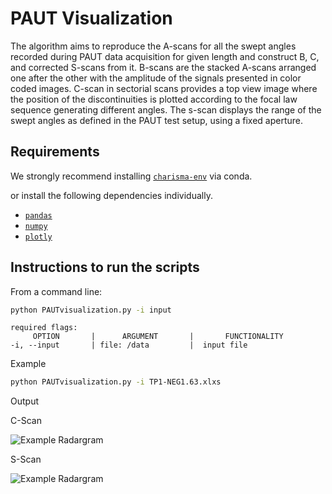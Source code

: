 # PAUT Visualization

The algorithm aims to reproduce the A-scans for all the swept angles recorded during PAUT data acquisition for given length and construct B, C, and corrected S-scans from it. B-scans are the stacked A-scans arranged one after the other with the amplitude of the signals presented in color coded images. C-scan in sectorial scans provides a top view image where the position of the discontinuities is plotted according to the focal law sequence generating different angles. The s-scan displays the range of the swept angles as defined in the PAUT test setup, using a fixed aperture.

## Requirements

We strongly recommend installing  [`charisma-env`](https://github.com/TFHRCFASTNDElab/CHARISMA/blob/main/environment) via conda.

or install the following dependencies individually. 

- [`pandas`](https://pandas.pydata.org/)
- [`numpy`](http://www.numpy.org/)
- [`plotly`](https://plotly.com/python/getting-started/)



## Instructions to run the scripts

From a command line:

```bash
python PAUTvisualization.py -i input
```
```
required flags:
     OPTION       |      ARGUMENT       |       FUNCTIONALITY
-i, --input       | file: /data         |  input file

```
Example
```bash
python PAUTvisualization.py -i TP1-NEG1.63.xlxs
```
Output

C-Scan

![Example Radargram](https://github.com/TFHRCFASTNDElab/CHARISMA/blob/main/phased-array-ultrasonic-testing/PAUTvisualization/cscan.png)

S-Scan

![Example Radargram](https://github.com/TFHRCFASTNDElab/CHARISMA/blob/main/phased-array-ultrasonic-testing/PAUTvisualization/sscan.png)
